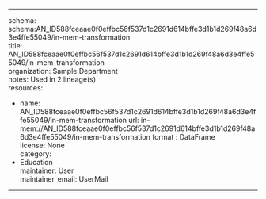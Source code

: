 


---  
schema: schema:AN_ID588fceaae0f0effbc56f537d1c2691d614bffe3d1b1d269f48a6d3e4ffe55049/in-mem-transformation  
title: AN_ID588fceaae0f0effbc56f537d1c2691d614bffe3d1b1d269f48a6d3e4ffe55049/in-mem-transformation  
organization: Sample Department  
notes: Used in 2 lineage(s)  
resources:  
  - name: AN_ID588fceaae0f0effbc56f537d1c2691d614bffe3d1b1d269f48a6d3e4ffe55049/in-mem-transformation 
    url: in-mem://AN_ID588fceaae0f0effbc56f537d1c2691d614bffe3d1b1d269f48a6d3e4ffe55049/in-mem-transformation 
    format : DataFrame  
license: None  
category:
  - Education  
maintainer: User  
maintainer_email: UserMail  
---